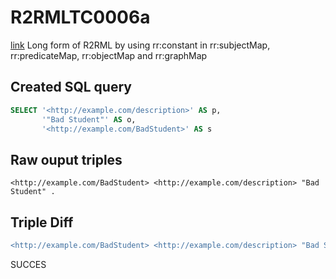 # R2RMLTC0006a
[link](https://www.w3.org/TR/rdb2rdf-test-cases/#R2RMLTC0006a)
Long form of R2RML by using rr:constant in rr:subjectMap, rr:predicateMap, rr:objectMap and rr:graphMap

## Created SQL query
```sql
SELECT '<http://example.com/description>' AS p,
       '"Bad Student"' AS o,
       '<http://example.com/BadStudent>' AS s
```

## Raw ouput triples
```
<http://example.com/BadStudent> <http://example.com/description> "Bad Student" .
```

## Triple Diff
```diff
<http://example.com/BadStudent> <http://example.com/description> "Bad Student" .
```

SUCCES